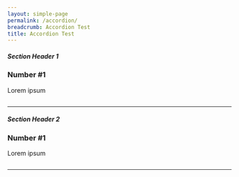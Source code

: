 ```yaml
---
layout: simple-page
permalink: /accordion/
breadcrumb: Accordion Test
title: Accordion Test
---
```


<div class="col is-large bp-accordion-header padding has-icons-right field has-addons is-marginless">
	<div class="col is-expanded is-fullwidth is-paddingless">
		<h5 class="has-text-grey-dark is-marginless"><b>Section Header 1</b></h5>
	</div>
	<span class="sgds-icon sgds-icon-plus is-size-4 bp-accordion-button"></span>
</div>
<div id="accordion-body-1" class="col padding bp-accordion-body">
	<h3 class="margin--top--none padding--top"><b>Number #1</b></h3>
	<p class="margin--top--none">Lorem ipsum</p>
	<hr style="margin-top: 28px">
</div>

<div class="col is-large bp-accordion-header padding has-icons-right field has-addons is-marginless">
	<div class="col is-expanded is-fullwidth is-paddingless">
		<h5 class="has-text-grey-dark is-marginless"><b>Section Header 2</b></h5>
	</div>
	<span class="sgds-icon sgds-icon-plus is-size-4 bp-accordion-button"></span>
</div>
<div id="accordion-body-2" class="col padding bp-accordion-body">
	<h3 class="margin--top--none padding--top"><b>Number #1</b></h3>
	<p class="margin--top--none">Lorem ipsum</p>
	<hr style="margin-top: 28px">
</div>
